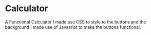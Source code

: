 # Calculator
A Functional Calculator
I made use CSS to style to the buttons and the background
I made use of Javasript to make the buttons functional.
